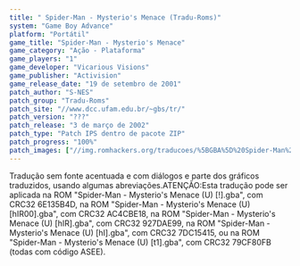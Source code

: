 ```yaml
---
title: " Spider-Man - Mysterio's Menace (Tradu-Roms)"
system: "Game Boy Advance"
platform: "Portátil"
game_title: "Spider-Man - Mysterio's Menace"
game_category: "Ação - Plataforma"
game_players: "1"
game_developer: "Vicarious Visions"
game_publisher: "Activision"
game_release_date: "19 de setembro de 2001"
patch_author: "S-NES"
patch_group: "Tradu-Roms"
patch_site: "//www.dcc.ufam.edu.br/~gbs/tr/"
patch_version: "???"
patch_release: "3 de março de 2002"
patch_type: "Patch IPS dentro de pacote ZIP"
patch_progress: "100%"
patch_images: ["//img.romhackers.org/traducoes/%5BGBA%5D%20Spider-Man%20-%20Mysterio's%20Menace%20-%20Tradu-Roms%20-%201.png","//img.romhackers.org/traducoes/%5BGBA%5D%20Spider-Man%20-%20Mysterio's%20Menace%20-%20Tradu-Roms%20-%202.png","//img.romhackers.org/traducoes/%5BGBA%5D%20Spider-Man%20-%20Mysterio's%20Menace%20-%20Tradu-Roms%20-%203.png"]
---
```

Tradução sem fonte acentuada e com diálogos e parte dos gráficos traduzidos, usando algumas abreviações.ATENÇÃO:Esta tradução pode ser aplicada na ROM "Spider-Man - Mysterio's Menace (U) [!].gba", com CRC32 6E135B4D, na ROM "Spider-Man - Mysterio's Menace (U) [hIR00].gba", com CRC32 AC4CBE18, na ROM "Spider-Man - Mysterio's Menace (U) [hIR].gba", com CRC32 927DAE99, na ROM "Spider-Man - Mysterio's Menace (U) [hI].gba", com CRC32 7DC15415, ou na ROM "Spider-Man - Mysterio's Menace (U) [t1].gba", com CRC32 79CF80FB (todas com código ASEE).
